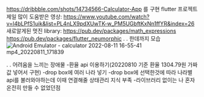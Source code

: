 https://dribbble.com/shots/14734566-Calculator-App 를 구현 flutter 프로젝트
제일 많이 도움받은 영상: https://www.youtube.com/watch?v=l4bLPfS1uik&list=PL4nLX9pdXUwTK-w_PM5UGbftKxNn1ffYR&index=26
새로알게된 멋진 library:
https://pub.dev/packages/math_expressions
https://pub.dev/packages/flutter_neumorphic
.
.
한데까지 모습
![Android Emulator - calculator 2022-08-11 16-55-41 mp4_20220811_171839](https://user-images.githubusercontent.com/32862869/184093161-08b29940-fb2f-43b6-8cba-19bd74accf7a.gif)

.
.
어려움을 느끼는 장애물
-환율 api 이용하기(20220810 기준 환율 1304.79원 가짜값 넣어서 구현)
-drop box에 여러 나라 넣기
-drop box에 선택한것에 따라 나라별 api를 불러와야하는데 이때 연결해줄 상태관리 지식 부족
-라이브러리 없이는 나 혼자 온전히 만들 수 없었던점
